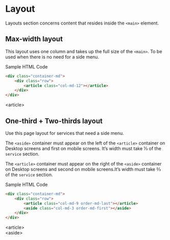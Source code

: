 # Layout
Layouts section concerns content that resides inside the `<main>` element. 

## Max-width layout
This layout uses one column and takes up the full size of the `<main>`. To be used when there is no need for a side menu. 

Sample HTML Code

```html
<div class="container-md">
    <div class="row">                        
        <article class="col-md-12"></article>
    </div>
</div>
```

<div class="example-box">
  <div class="container-md">
      <div class="row">                        
          <article class="col-md-12 example-box-inner">	&lt;article&gt;</article>
      </div>
</div>
</div>

## One-third + Two-thirds layout
Use this page layout for services that need a side menu. 

The `<aside>` container must appear on the left of the `<article>` container on Desktop screens and first on mobile screens. It’s width must take ⅓ of the `service` section. 

The `<article>` container must appear on the right of the `<aside>` container on Desktop screens and second on mobile screens.It’s width must take ⅔ of the `service` section. 

Sample HTML Code

```html
<div class="container-md">
    <div class="row">
        <article class="col-md-9 order-md-last"></article>
        <aside class="col-md-3 order-md-first"></aside>
    </div>
</div>
```

<div class="example-box">
  <div class="container-md">
    <div class="row">
        <article class="col-md-9 order-md-last"><div class="example-box-inner">&lt;article&gt;</div></article>
        <aside class="col-md-3 order-md-first"><div class="example-box-inner">&lt;aside&gt;</div></aside>
    </div>
  </div>
</div>
